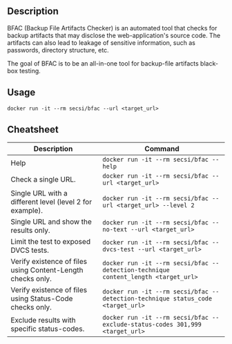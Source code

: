 ## Description

BFAC (Backup File Artifacts Checker) is an automated tool that checks for backup artifacts that may disclose the web-application's source code. The artifacts can also lead to leakage of sensitive information, such as passwords, directory structure, etc.

The goal of BFAC is to be an all-in-one tool for backup-file artifacts black-box testing.

## Usage
```
docker run -it --rm secsi/bfac --url <target_url>
```

## Cheatsheet

| Description                                                | Command                                                                            |
|------------------------------------------------------------|------------------------------------------------------------------------------------|
| Help                                                       | `docker run -it --rm secsi/bfac --help`                                            |
| Check a single URL.                                        | `docker run -it --rm secsi/bfac --url <target_url>`                                |
| Single URL with a different level (level 2 for example).   | `docker run -it --rm secsi/bfac --url <target_url> --level 2`                      |
| Single URL and show the results only.                      | `docker run -it --rm secsi/bfac --no-text --url <target_url>`                      |
| Limit the test to exposed DVCS tests.                      | `docker run -it --rm secsi/bfac --dvcs-test --url <target_url>`                    |
| Verify existence of files using Content-Length checks only.| `docker run -it --rm secsi/bfac --detection-technique content_length <target_url>` |
| Verify existence of files using Status-Code checks only.   | `docker run -it --rm secsi/bfac --detection-technique status_code <target_url>`    |
| Exclude results with specific status-codes.                | `docker run -it --rm secsi/bfac --exclude-status-codes 301,999 <target_url>`       |